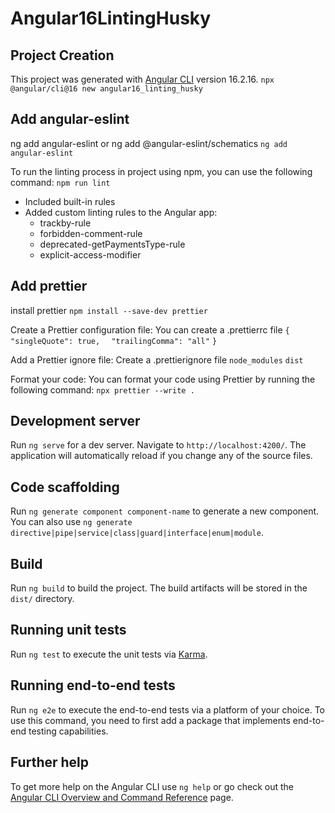 # Angular16LintingHusky

## Project Creation

This project was generated with [Angular CLI](https://github.com/angular/angular-cli) version 16.2.16.
`npx @angular/cli@16 new angular16_linting_husky`

## Add angular-eslint

ng add angular-eslint or ng add @angular-eslint/schematics
`ng add angular-eslint`

To run the linting process in project using npm, you can use the following command:
`npm run lint`

- Included built-in rules
- Added custom linting rules to the Angular app:
  - trackby-rule
  - forbidden-comment-rule
  - deprecated-getPaymentsType-rule
  - explicit-access-modifier

## Add prettier

install prettier
`npm install --save-dev prettier`

Create a Prettier configuration file: You can create a .prettierrc file
`{`
`  "singleQuote": true,`
`  "trailingComma": "all"`
`}`

Add a Prettier ignore file: Create a .prettierignore file
`node_modules`
`dist`

Format your code: You can format your code using Prettier by running the following command:
`npx prettier --write .`

## Development server

Run `ng serve` for a dev server. Navigate to `http://localhost:4200/`. The application will automatically reload if you change any of the source files.

## Code scaffolding

Run `ng generate component component-name` to generate a new component. You can also use `ng generate directive|pipe|service|class|guard|interface|enum|module`.

## Build

Run `ng build` to build the project. The build artifacts will be stored in the `dist/` directory.

## Running unit tests

Run `ng test` to execute the unit tests via [Karma](https://karma-runner.github.io).

## Running end-to-end tests

Run `ng e2e` to execute the end-to-end tests via a platform of your choice. To use this command, you need to first add a package that implements end-to-end testing capabilities.

## Further help

To get more help on the Angular CLI use `ng help` or go check out the [Angular CLI Overview and Command Reference](https://angular.io/cli) page.
